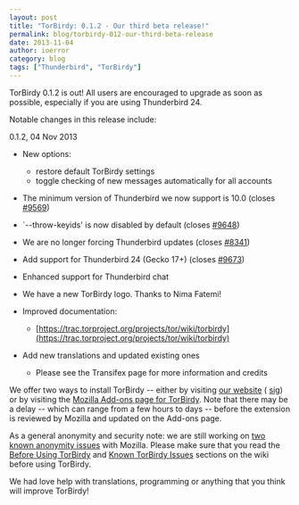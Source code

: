 ```yaml
---
layout: post
title: "TorBirdy: 0.1.2 - Our third beta release!"
permalink: blog/torbirdy-012-our-third-beta-release
date: 2013-11-04
author: ioerror
category: blog
tags: ["Thunderbird", "TorBirdy"]
---
```


TorBirdy 0.1.2 is out! All users are encouraged to upgrade as soon as possible, especially if you are using Thunderbird 24.

Notable changes in this release include:

0.1.2, 04 Nov 2013

- New options:
  - restore default TorBirdy settings
  - toggle checking of new messages automatically for all accounts

- The minimum version of Thunderbird we now support is 10.0 (closes [#9569](https://trac.torproject.org/projects/tor/ticket/9569))
- `--throw-keyids' is now disabled by default (closes [#9648](https://trac.torproject.org/projects/tor/ticket/9648))
- We are no longer forcing Thunderbird updates (closes [#8341](https://trac.torproject.org/projects/tor/ticket/8341))
- Add support for Thunderbird 24 (Gecko 17+) (closes [#9673](https://trac.torproject.org/projects/tor/ticket/9673))
- Enhanced support for Thunderbird chat
- We have a new TorBirdy logo. Thanks to Nima Fatemi!
- Improved documentation:
  - [https://trac.torproject.org/projects/tor/wiki/torbirdy](https://trac.torproject.org/projects/tor/wiki/torbirdy)

- Add new translations and updated existing ones
  - Please see the Transifex page for more information and credits

We offer two ways to install TorBirdy -- either by visiting [our website](https://www.torproject.org/dist/torbirdy/torbirdy-0.1.2.xpi) ( [sig](https://www.torproject.org/dist/torbirdy/torbirdy-0.1.2.xpi.asc)) or by visiting the [Mozilla Add-ons page for TorBirdy](https://addons.mozilla.org/en-us/thunderbird/addon/torbirdy/). Note that there may be a delay -- which can range from a few hours to days -- before the extension is reviewed by Mozilla and updated on the Add-ons page.

As a general anonymity and security note: we are still working on [two known anonymity issues](https://trac.torproject.org/projects/tor/wiki/torbirdy#InfoLeaks) with Mozilla. Please make sure that you read the [Before Using TorBirdy](https://trac.torproject.org/projects/tor/wiki/torbirdy#BeforeusingTorBirdy) and [Known TorBirdy Issues](https://trac.torproject.org/projects/tor/wiki/torbirdy#KnownTorBirdyIssues) sections on the wiki before using TorBirdy.

We had love help with translations, programming or anything that you think will improve TorBirdy!

